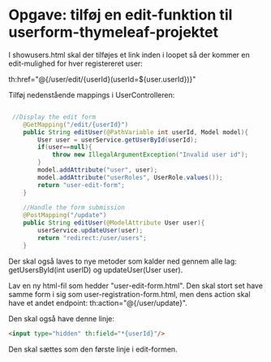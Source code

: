 # Opgave: tilføj en edit-funktion til userform-thymeleaf-projektet

I showusers.html skal der tilføjes et link inden i loopet så der kommer en edit-mulighed for hver registereret user:

th:href="@{/user/edit/{userId}(userId=${user.userId})}"



Tilføj nedenstående mappings i UserControlleren:

```java

 //Display the edit form
    @GetMapping("/edit/{userId}")
    public String editUser(@PathVariable int userId, Model model){
        User user = userService.getUserById(userId);
        if(user==null){
            throw new IllegalArgumentException("Invalid user id");
        }
        model.addAttribute("user", user);
        model.addAttribute("userRoles", UserRole.values());
        return "user-edit-form";
    }
    
    //Handle the form submission
    @PostMapping("/update")
    public String editUser(@ModelAttribute User user){
        userService.updateUser(user);
        return "redirect:/user/users";
    }

```
Der skal også laves to nye metoder som kalder ned gennem alle lag: 
getUsersById(int userID) og updateUser(User user).

Lav en ny html-fil som hedder "user-edit-form.html". Den skal stort set have samme form i sig som user-registration-form.html, men dens action skal have et andet endpoint: th:action="@{/user/update}".


Den skal også have denne linje:
```html
<input type="hidden" th:field="*{userId}"/>
```

Den skal sættes som den første linje i edit-formen.

